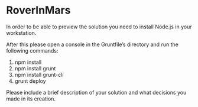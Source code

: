 # RoverInMars

In order to be able to preview the solution you need to install Node.js in your workstation.

After this please open a console in the Gruntfile’s directory and run the following commands:
1.	npm install
2.	npm install grunt
3.	npm install grunt-cli
4.	grunt deploy

Please include a brief description of your solution and what decisions you made in its creation.
